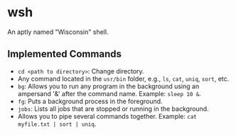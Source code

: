 # wsh

An aptly named "Wisconsin" shell.

## Implemented Commands

- `cd <path to directory>`: Change directory.
- Any command located in the `usr/bin` folder, e.g., `ls`, `cat`, `uniq`, `sort`, etc.
- `bg`: Allows you to run any program in the background using an ampersand '&' after the command name. Example: `sleep 10 &`.
- `fg`: Puts a background process in the foreground.
- `jobs`: Lists all jobs that are stopped or running in the background.
- Allows you to pipe several commands together. Example: `cat myfile.txt | sort | uniq`.

